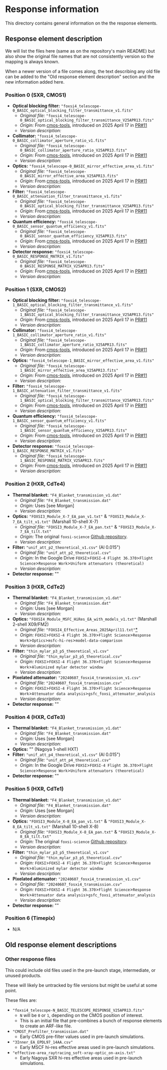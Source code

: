 # Response information

This directory contains general information on the the response elements.

## Response element description

We will list the files here (same as on the repository's main README) but also show the original file names that are not consistently version so the mapping is always known.

When a newer version of a file comes along, the text describing any old file can be added to the "Old response element description" section and the new information added here.

### Position 0 (SXR, CMOS1)

- **Optical blocking filter:** `"foxsi4_telescope-0_BASIC_optical_blocking_filter_transmittance_v1.fits"`
  - _Original file:_ `"foxsi4_telescope-0_BASIC_optical_blocking_filter_transmittance_V25APR13.fits"`
  - _Origin:_ From [cmos-tools](https://github.com/foxsi/cmos-tools), introduced on 2025 April 17 in [PR#11](https://github.com/foxsi/cmos-tools/pull/11)
  - _Version description:_
- **Collimator:** `"foxsi4_telescope-0_BASIC_collimator_aperture_ratio_v1.fits"`
  - _Original file:_ `"foxsi4_telescope-0_BASIC_collimator_aperture_ratio_V25APR13.fits"`
  - _Origin:_ From [cmos-tools](https://github.com/foxsi/cmos-tools), introduced on 2025 April 17 in [PR#11](https://github.com/foxsi/cmos-tools/pull/11)
  - _Version description:_
- **Optics:** `"foxsi4_telescope-0_BASIC_mirror_effective_area_v1.fits"`
  - _Original file:_ `"foxsi4_telescope-0_BASIC_mirror_effective_area_V25APR13.fits"`
  - _Origin:_ From [cmos-tools](https://github.com/foxsi/cmos-tools), introduced on 2025 April 17 in [PR#11](https://github.com/foxsi/cmos-tools/pull/11)
  - _Version description:_
- **Filter:** `"foxsi4_telescope-0_BASIC_attenuation_filter_transmittance_v1.fits"`
  - _Original file:_ `"foxsi4_telescope-0_BASIC_optical_blocking_filter_transmittance_V25APR13.fits"`
  - _Origin:_ From [cmos-tools](https://github.com/foxsi/cmos-tools), introduced on 2025 April 17 in [PR#11](https://github.com/foxsi/cmos-tools/pull/11)
  - _Version description:_
- **Quantum efficiency:** `"foxsi4_telescope-0_BASIC_sensor_quantum_efficiency_v1.fits"`
  - _Original file:_ `"foxsi4_telescope-0_BASIC_sensor_quantum_efficiency_V25APR13.fits"`
  - _Origin:_ From [cmos-tools](https://github.com/foxsi/cmos-tools), introduced on 2025 April 17 in [PR#11](https://github.com/foxsi/cmos-tools/pull/11)
  - _Version description:_
- **Detector response:** `"foxsi4_telescope-0_BASIC_RESPONSE_MATRIX_v1.fits"`
  - _Original file:_ `"foxsi4_telescope-0_BASIC_RESPONSE_MATRIX_V25APR13.fits"`
  - _Origin:_ From [cmos-tools](https://github.com/foxsi/cmos-tools), introduced on 2025 April 17 in [PR#11](https://github.com/foxsi/cmos-tools/pull/11)
  - _Version description:_

### Position 1 (SXR, CMOS2)

- **Optical blocking filter:** `"foxsi4_telescope-1_BASIC_optical_blocking_filter_transmittance_v1.fits"`
  - _Original file:_ `"foxsi4_telescope-1_BASIC_optical_blocking_filter_transmittance_V25APR13.fits"`
  - _Origin:_ From [cmos-tools](https://github.com/foxsi/cmos-tools), introduced on 2025 April 17 in [PR#11](https://github.com/foxsi/cmos-tools/pull/11)
  - _Version description:_
- **Collimator:** `"foxsi4_telescope-1_BASIC_collimator_aperture_ratio_v1.fits"`
  - _Original file:_ `"foxsi4_telescope-1_BASIC_collimator_aperture_ratio_V25APR13.fits"`
  - _Origin:_ From [cmos-tools](https://github.com/foxsi/cmos-tools), introduced on 2025 April 17 in [PR#11](https://github.com/foxsi/cmos-tools/pull/11)
  - _Version description:_
- **Optics:** `"foxsi4_telescope-1_BASIC_mirror_effective_area_v1.fits"`
  - _Original file:_ `"foxsi4_telescope-1_BASIC_mirror_effective_area_V25APR13.fits"`
  - _Origin:_ From [cmos-tools](https://github.com/foxsi/cmos-tools), introduced on 2025 April 17 in [PR#11](https://github.com/foxsi/cmos-tools/pull/11)
  - _Version description:_
- **Filter:** `"foxsi4_telescope-1_BASIC_attenuation_filter_transmittance_v1.fits"`
  - _Original file:_ `"foxsi4_telescope-1_BASIC_optical_blocking_filter_transmittance_V25APR13.fits"`
  - _Origin:_ From [cmos-tools](https://github.com/foxsi/cmos-tools), introduced on 2025 April 17 in [PR#11](https://github.com/foxsi/cmos-tools/pull/11)
  - _Version description:_
- **Quantum efficiency:** `"foxsi4_telescope-1_BASIC_sensor_quantum_efficiency_v1.fits"`
  - _Original file:_ `"foxsi4_telescope-1_BASIC_sensor_quantum_efficiency_V25APR13.fits"`
  - _Origin:_ From [cmos-tools](https://github.com/foxsi/cmos-tools), introduced on 2025 April 17 in [PR#11](https://github.com/foxsi/cmos-tools/pull/11)
  - _Version description:_
- **Detector response:** `"foxsi4_telescope-1_BASIC_RESPONSE_MATRIX_v1.fits"`
  - _Original file:_ `"foxsi4_telescope-1_BASIC_RESPONSE_MATRIX_V25APR13.fits"`
  - _Origin:_ From [cmos-tools](https://github.com/foxsi/cmos-tools), introduced on 2025 April 17 in [PR#11](https://github.com/foxsi/cmos-tools/pull/11)
  - _Version description:_

### Position 2 (HXR, CdTe4)

- **Thermal blanket:** `"F4_Blanket_transmission_v1.dat"`
  - _Original file:_ `"F4_Blanket_transmission.dat"`
  - _Origin:_ Uses [see Morgan]
  - _Version description:_
- **Optics:** `"FOXSI3_Module_X-7_EA_pan_v1.txt"` & `"FOXSI3_Module_X-7_EA_tilt_v1.txt"` (Marshall 10-shell X-7)
  - _Original file:_ `"FOXSI3_Module_X-7_EA_pan.txt"` & `"FOXSI3_Module_X-7_EA_tilt.txt"`
  - _Origin:_ The original `foxsi-science` [Github repository](https://github.com/foxsi/foxsi-science/tree/master/calibration_data).
  - _Version description:_
- **Filter:** `"unif_att_p2_theoretical_v1.csv"` (Al 0.015")
  - _Original file:_ `"unif_att_p2_theoretical.csv"`
  - _Origin:_ In the Google Drive `FOXSI`>`FOXSI-4 Flight 36.370`>`Flight Science`>`Response Work`>`Uniform attenuators (theoretical)`
  - _Version description:_
- **Detector response:** ""

### Position 3 (HXR, CdTe2)

- **Thermal blanket:** `"F4_Blanket_transmission_v1.dat"`
  - _Original file:_ `"F4_Blanket_transmission.dat"`
  - _Origin:_ Uses [see Morgan]
  - _Version description:_
- **Optics:** `"FOXSI4_Module_MSFC_HiRes_EA_with_models_v1.txt"` (Marshall 2-shell X09/FM2)
  - _Original file:_ `"FOXSI4_Effective_Areas_2025April11.txt"`[*](../response-tools-py/response_tools_py/aux)
  - _Origin:_ `FOXSI`>`FOXSI-4 Flight 36.370`>`Flight Science`>`Response Work`>`Optics`>`msfc-hi-res`>`model-data-comparison`
  - _Version description:_
- **Filter:** `"thin_mylar_p3_p5_theoretical_v1.csv"`
  - _Original file:_ `"thin_mylar_p3_p5_theoretical.csv"`
  - _Origin:_ `FOXSI`>`FOXSI-4 Flight 36.370`>`Flight Science`>`Response Work`>`Aluminized mylar detector window`
  - _Version description:_
- **Pixelated attenuator:** `"20240607_fosxi4_transmission_v1.csv"`
  - _Original file:_ `"20240607_fosxi4_transmission.csv"`
  - _Origin:_ `FOXSI`>`FOXSI-4 Flight 36.370`>`Flight Science`>`Response Work`>`Attenuator data analysis`>`gsfc_foxsi_attenuator_analysis`
  - _Version description:_
- **Detector response:** ""

### Position 4 (HXR, CdTe3)

- **Thermal blanket:** `"F4_Blanket_transmission_v1.dat"`
  - _Original file:_ `"F4_Blanket_transmission.dat"`
  - _Origin:_ Uses [see Morgan]
  - _Version description:_
- **Optics:** "" (Nagoya 1-shell HXT)
- **Filter:** `"unif_att_p4_theoretical_v1.csv"` (Al 0.015")
  - _Original file:_ `"unif_att_p4_theoretical.csv"`
  - _Origin:_ In the Google Drive `FOXSI`>`FOXSI-4 Flight 36.370`>`Flight Science`>`Response Work`>`Uniform attenuators (theoretical)`
- **Detector response:** ""

### Position 5 (HXR, CdTe1)

- **Thermal blanket:** `"F4_Blanket_transmission_v1.dat"`
  - _Original file:_ `"F4_Blanket_transmission.dat"`
  - _Origin:_ Uses [see Morgan]
  - _Version description:_
- **Optics:** `"FOXSI3_Module_X-8_EA_pan_v1.txt"` & `"FOXSI3_Module_X-8_EA_tilt_v1.txt"` (Marshall 10-shell X-8)
  - _Original file:_ `"FOXSI3_Module_X-8_EA_pan.txt"` & `"FOXSI3_Module_X-8_EA_tilt.txt"`
  - _Origin:_ The original `foxsi-science` [Github repository](https://github.com/foxsi/foxsi-science/tree/master/calibration_data).
  - _Version description:_
- **Filter:** `"thin_mylar_p3_p5_theoretical_v1.csv"`
  - _Original file:_ `"thin_mylar_p3_p5_theoretical.csv"`
  - _Origin:_ `FOXSI`>`FOXSI-4 Flight 36.370`>`Flight Science`>`Response Work`>`Aluminized mylar detector window`
  - _Version description:_
- **Pixelated attenuator:** `"20240607_fosxi4_transmission_v1.csv"`
  - _Original file:_ `"20240607_fosxi4_transmission.csv"`
  - _Origin:_ `FOXSI`>`FOXSI-4 Flight 36.370`>`Flight Science`>`Response Work`>`Attenuator data analysis`>`gsfc_foxsi_attenuator_analysis`
  - _Version description:_
- **Detector response:** ""

### Position 6 (Timepix)

- N/A

## Old response element descriptions

### Other response files

This could include old files used in the pre-launch stage, intermediate, or unused products.

These will likely be untracked by file versions but might be useful at some point.

These files are:

- `"foxsi4_telescope-N_BASIC_TELESCOPE_RESPONSE_V25APR13.fits"`
  - `N` will be `0` or `1`, depending on the CMOS position of interest.
  - This is an initial file that pre-combines a bunch of response elements to create an ARF-like file.
- `"CMOST_Prefilter_transmission.dat"`
  - Early CMOS pre-filter values used in pre-launch simulations.
- `"3Inner_EA_EPDL97_14AA.csv"`
  - Early MSCF hi-res effective areas used in pre-launch simulations.
- `"effective-area_raytracing_soft-xray-optic_on-axis.txt"`
  - Early Nagoya SXR hi-res effective areas used in pre-launch simulations.
